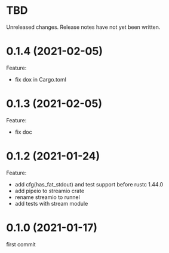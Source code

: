 TBD
===
Unreleased changes. Release notes have not yet been written.

0.1.4 (2021-02-05)
=====
Feature:

* fix dox in Cargo.toml

0.1.3 (2021-02-05)
=====
Feature:

* fix doc

0.1.2 (2021-01-24)
=====
Feature:

* add cfg(has_fat_stdout) and test support before rustc 1.44.0
* add pipeio to streamio crate
* rename streamio to runnel
* add tests with stream module

0.1.0 (2021-01-17)
=====
first commit
